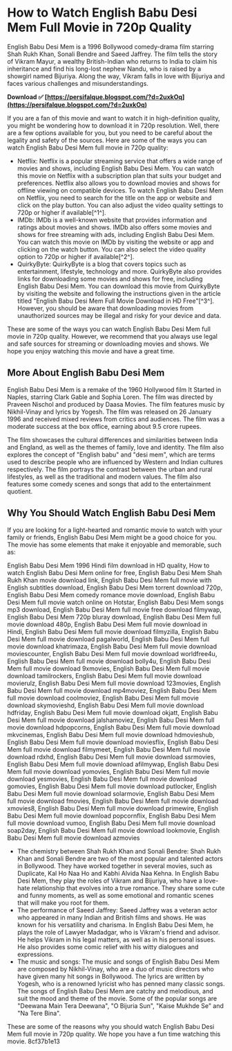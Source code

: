 
 
# How to Watch English Babu Desi Mem Full Movie in 720p Quality
 
English Babu Desi Mem is a 1996 Bollywood comedy-drama film starring Shah Rukh Khan, Sonali Bendre and Saeed Jaffrey. The film tells the story of Vikram Mayur, a wealthy British-Indian who returns to India to claim his inheritance and find his long-lost nephew Nandu, who is raised by a showgirl named Bijuriya. Along the way, Vikram falls in love with Bijuriya and faces various challenges and misunderstandings.
 
**Download ✅ [https://persifalque.blogspot.com/?d=2uxkOq](https://persifalque.blogspot.com/?d=2uxkOq)**


 
If you are a fan of this movie and want to watch it in high-definition quality, you might be wondering how to download it in 720p resolution. Well, there are a few options available for you, but you need to be careful about the legality and safety of the sources. Here are some of the ways you can watch English Babu Desi Mem full movie in 720p quality:
 
- Netflix: Netflix is a popular streaming service that offers a wide range of movies and shows, including English Babu Desi Mem. You can watch this movie on Netflix with a subscription plan that suits your budget and preferences. Netflix also allows you to download movies and shows for offline viewing on compatible devices. To watch English Babu Desi Mem on Netflix, you need to search for the title on the app or website and click on the play button. You can also adjust the video quality settings to 720p or higher if available[^1^].
- IMDb: IMDb is a well-known website that provides information and ratings about movies and shows. IMDb also offers some movies and shows for free streaming with ads, including English Babu Desi Mem. You can watch this movie on IMDb by visiting the website or app and clicking on the watch button. You can also select the video quality option to 720p or higher if available[^2^].
- QuirkyByte: QuirkyByte is a blog that covers topics such as entertainment, lifestyle, technology and more. QuirkyByte also provides links for downloading some movies and shows for free, including English Babu Desi Mem. You can download this movie from QuirkyByte by visiting the website and following the instructions given in the article titled "English Babu Desi Mem Full Movie Download in HD Free"[^3^]. However, you should be aware that downloading movies from unauthorized sources may be illegal and risky for your device and data.

These are some of the ways you can watch English Babu Desi Mem full movie in 720p quality. However, we recommend that you always use legal and safe sources for streaming or downloading movies and shows. We hope you enjoy watching this movie and have a great time.
  
## More About English Babu Desi Mem
 
English Babu Desi Mem is a remake of the 1960 Hollywood film It Started in Naples, starring Clark Gable and Sophia Loren. The film was directed by Praveen Nischol and produced by Daasa Movies. The film features music by Nikhil-Vinay and lyrics by Yogesh. The film was released on 26 January 1996 and received mixed reviews from critics and audiences. The film was a moderate success at the box office, earning about 9.5 crore rupees.
 
The film showcases the cultural differences and similarities between India and England, as well as the themes of family, love and identity. The film also explores the concept of "English babu" and "desi mem", which are terms used to describe people who are influenced by Western and Indian cultures respectively. The film portrays the contrast between the urban and rural lifestyles, as well as the traditional and modern values. The film also features some comedy scenes and songs that add to the entertainment quotient.
  
## Why You Should Watch English Babu Desi Mem
 
If you are looking for a light-hearted and romantic movie to watch with your family or friends, English Babu Desi Mem might be a good choice for you. The movie has some elements that make it enjoyable and memorable, such as:
 
English Babu Desi Mem 1996 Hindi film download in HD quality,  How to watch English Babu Desi Mem online for free,  English Babu Desi Mem Shah Rukh Khan movie download link,  English Babu Desi Mem full movie with English subtitles download,  English Babu Desi Mem torrent download 720p,  English Babu Desi Mem comedy romance movie download,  English Babu Desi Mem full movie watch online on Hotstar,  English Babu Desi Mem songs mp3 download,  English Babu Desi Mem full movie free download filmywap,  English Babu Desi Mem 720p bluray download,  English Babu Desi Mem full movie download 480p,  English Babu Desi Mem full movie download in Hindi,  English Babu Desi Mem full movie download filmyzilla,  English Babu Desi Mem full movie download pagalworld,  English Babu Desi Mem full movie download khatrimaza,  English Babu Desi Mem full movie download moviescounter,  English Babu Desi Mem full movie download worldfree4u,  English Babu Desi Mem full movie download bolly4u,  English Babu Desi Mem full movie download 9xmovies,  English Babu Desi Mem full movie download tamilrockers,  English Babu Desi Mem full movie download movierulz,  English Babu Desi Mem full movie download 123movies,  English Babu Desi Mem full movie download mp4moviez,  English Babu Desi Mem full movie download coolmoviez,  English Babu Desi Mem full movie download skymovieshd,  English Babu Desi Mem full movie download hdfriday,  English Babu Desi Mem full movie download okjatt,  English Babu Desi Mem full movie download jalshamoviez,  English Babu Desi Mem full movie download hdpopcorns,  English Babu Desi Mem full movie download mkvcinemas,  English Babu Desi Mem full movie download hdmovieshub,  English Babu Desi Mem full movie download moviesflix,  English Babu Desi Mem full movie download filmymeet,  English Babu Desi Mem full movie download rdxhd,  English Babu Desi Mem full movie download ssrmovies,  English Babu Desi Mem full movie download afilmywap,  English Babu Desi Mem full movie download yomovies,  English Babu Desi Mem full movie download yesmovies,  English Babu Desi Mem full movie download gomovies,  English Babu Desi Mem full movie download putlocker,  English Babu Desi Mem full movie download solarmovie,  English Babu Desi Mem full movie download fmovies,  English Babu Desi Mem full movie download xmovies8,  English Babu Desi Mem full movie download primewire,  English Babu Desi Mem full movie download popcornflix,  English Babu Desi Mem full movie download vumoo,  English Babu Desi Mem full movie download soap2day,  English Babu Desi Mem full movie download lookmovie,  English Babu Desi Mem full movie download azmovies

- The chemistry between Shah Rukh Khan and Sonali Bendre: Shah Rukh Khan and Sonali Bendre are two of the most popular and talented actors in Bollywood. They have worked together in several movies, such as Duplicate, Kal Ho Naa Ho and Kabhi Alvida Naa Kehna. In English Babu Desi Mem, they play the roles of Vikram and Bijuriya, who have a love-hate relationship that evolves into a true romance. They share some cute and funny moments, as well as some emotional and romantic scenes that will make you root for them.
- The performance of Saeed Jaffrey: Saeed Jaffrey was a veteran actor who appeared in many Indian and British films and shows. He was known for his versatility and charisma. In English Babu Desi Mem, he plays the role of Lawyer Madadgar, who is Vikram's friend and advisor. He helps Vikram in his legal matters, as well as in his personal issues. He also provides some comic relief with his witty dialogues and expressions.
- The music and songs: The music and songs of English Babu Desi Mem are composed by Nikhil-Vinay, who are a duo of music directors who have given many hit songs in Bollywood. The lyrics are written by Yogesh, who is a renowned lyricist who has penned many classic songs. The songs of English Babu Desi Mem are catchy and melodious, and suit the mood and theme of the movie. Some of the popular songs are "Deewana Main Tera Deewana", "O Bijuria Sun", "Kaise Mukhde Se" and "Na Tere Bina".

These are some of the reasons why you should watch English Babu Desi Mem full movie in 720p quality. We hope you have a fun time watching this movie.
 8cf37b1e13
 
